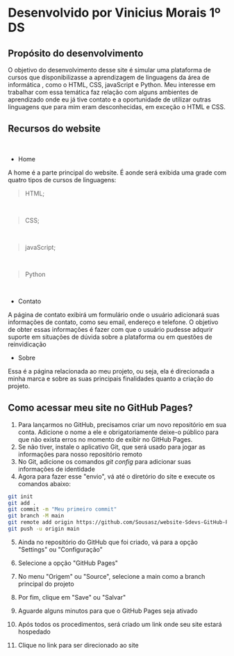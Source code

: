 

# Desenvolvido por Vinicius Morais 1º DS

## Propósito do desenvolvimento

O objetivo do desenvolvimento desse site é simular uma plataforma de cursos que disponibilizasse a aprendizagem de linguagens da área de informática , como o HTML, CSS, javaScript e Python. Meu interesse em trabalhar com essa temática faz relação com alguns ambientes de aprendizado onde eu já tive contato e a oportunidade de utilizar outras linguagens que para mim eram desconhecidas, em exceção o HTML e CSS. <br> 


## Recursos do website 
<br>

- Home

A home é a parte principal do website. É aonde será exibida uma grade com quatro tipos de cursos de linguagens:<br>

> HTML;
<br> 

> CSS;
<br>

> javaScript;
<br>

> Python
<br>

- Contato

A página de contato exibirá um formulário onde o usuário adicionará suas informações de contato, como seu email, endereço e telefone. O objetivo de obter essas informações é fazer com que o usuário pudesse adqurir suporte em situações de dúvida sobre a plataforma ou em questões de reinvidicação<br>

- Sobre

Essa é a página relacionada ao meu projeto, ou seja, ela é direcionada a minha marca e sobre as suas principais finalidades quanto a criação do projeto.<br>

## Como acessar meu site no GitHub Pages?

1. Para lançarmos no GitHub, precisamos criar um novo repositório em sua conta. Adicione o nome a ele e obrigatoriamente deixe-o público para que não exista erros no momento de exibir no GitHub Pages.<br>
2. Se não tiver, instale o aplicativo Git, que será usado para jogar as informações para nosso repositório remoto
3. No Git, adicione os comandos _git config_ para adicionar suas informações de identidade
4. Agora para fazer esse "envio", vá até o diretório do site e execute os comandos abaixo:<br>

```bash
git init
git add .
git commit -m "Meu primeiro commit"
git branch -M main
git remote add origin https://github.com/Sousasz/website-Sdevs-GitHub-Pages.git
git push -u origin main
```


5. Ainda no repositório do GitHub que foi criado, vá para a opção "Settings" ou "Configuração"

6. Selecione a opção "GitHub Pages"

7. No menu  "Origem" ou "Source", selecione a main como a branch principal do projeto

8. Por fim, clique em "Save" ou "Salvar"

9. Aguarde alguns minutos para que o GitHub Pages seja ativado

10. Após todos os procedimentos, será criado um link onde seu site estará hospedado

11. Clique no link para ser direcionado ao site  
